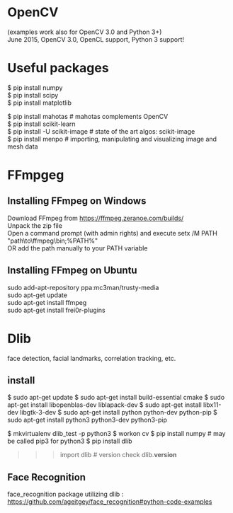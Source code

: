 # OpenCV
(examples work also for OpenCV 3.0 and Python 3+)  
June 2015, OpenCV 3.0, OpenCL support, Python 3 support!  

# Useful packages  
$ pip install numpy  
$ pip install scipy  
$ pip install matplotlib  

$ pip install mahotas			# mahotas complements OpenCV  
$ pip install scikit-learn   
$ pip install -U scikit-image	# state of the art algos: scikit-image  
$ pip install menpo # importing, manipulating and visualizing image and mesh data   


# FFmpgeg
## Installing FFmpeg on Windows
Download FFmpeg from https://ffmpeg.zeranoe.com/builds/  
Unpack the zip file   
Open a command prompt (with admin rights) and execute setx /M PATH "path\to\ffmpeg\bin;%PATH%"  
OR add the path manually to your PATH variable  

## Installing FFmpeg on Ubuntu
sudo add-apt-repository ppa:mc3man/trusty-media  
sudo apt-get update  
sudo apt-get install ffmpeg  
sudo apt-get install frei0r-plugins  

# Dlib 
face detection, facial landmarks, correlation tracking, etc.
## install 
$ sudo apt-get update
$ sudo apt-get install build-essential cmake
$ sudo apt-get install libopenblas-dev liblapack-dev 
$ sudo apt-get install libx11-dev libgtk-3-dev
$ sudo apt-get install python python-dev python-pip
$ sudo apt-get install python3 python3-dev python3-pip

$ mkvirtualenv dlib_test -p python3
$ workon cv
$ pip install numpy # may be called pip3 for python3
$ pip install dlib

>>> import dlib # version check
>>> dlib.__version__

## Face Recognition
face_recognition package utilizing dlib :  
https://github.com/ageitgey/face_recognition#python-code-examples  



